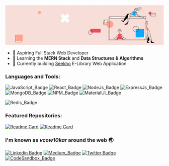 <img src = "/src/gifs/header.gif"/>

- 🎯 Aspiring Full Stack Web Developer
- 🌱 Learning the **MERN Stack** and **Data Structures & Algorithms**
- :bow_and_arrow: Currently building [Seekho](https://github.com/vcow10kar/seekho-project) E-Library Web Application


### Languages and Tools:
![JavaScript_Badge](https://img.shields.io/badge/JavaScript-323330?style=for-the-badge&logo=javascript&logoColor=F7DF1E)
![React_Badge](https://img.shields.io/badge/React-20232A?style=for-the-badge&logo=react&logoColor=61DAFB)
![NodeJs_Badge](https://img.shields.io/badge/Node.js-339933?style=for-the-badge&logo=nodedotjs&logoColor=white)
![ExpressJs_Badge](https://img.shields.io/badge/Express.js-000000?style=for-the-badge&logo=express&logoColor=white)
![MongoDB_Badge](https://img.shields.io/badge/MongoDB-4EA94B?style=for-the-badge&logo=mongodb&logoColor=white)
![NPM_Badge](https://img.shields.io/badge/npm-CB3837?style=for-the-badge&logo=npm&logoColor=white)
![MaterialUI_Badge](https://img.shields.io/badge/Material--UI-0081CB?style=for-the-badge&logo=material-ui&logoColor=white)
<!-- ![TailwindCSS_Badge](https://img.shields.io/badge/Tailwind_CSS-38B2AC?style=for-the-badge&logo=tailwind-css&logoColor=white) -->
<!-- ![StyledComponents_Badge](https://img.shields.io/badge/styled--components-DB7093?style=for-the-badge&logo=styled-components&logoColor=white) -->
![Redis_Badge](https://img.shields.io/badge/redis-%23DD0031.svg?&style=for-the-badge&logo=redis&logoColor=white)

### Featured Repositories:
[![Readme Card](https://github-readme-stats.vercel.app/api/pin/?username=vcow10kar&repo=seekho-project&theme=github_dark&hide_border=false&show_owner=true)](https://github.com/vcow10kar/seekho-project) 
[![Readme Card](https://github-readme-stats.vercel.app/api/pin/?username=akhilsdeportfolio&repo=construct_week_2&theme=github_dark&hide_border=false&show_owner=true)](https://github.com/akhilsdeportfolio/construct_week_2)

<!-- ### GitHub Stats:
![stats](https://github-readme-streak-stats.herokuapp.com/?user=vcow10kar&theme=tokyonight_duo&hide_border=true&bg_color=0D1117") -->

### I'm known as _vcow10kar_ around the web 🌏
[![Linkedin Badge](https://img.shields.io/badge/LinkedIn-0077B5?style=for-the-badge&logo=linkedin&logoColor=white)](https://www.linkedin.com/in/vaishnavi-kawthankar/)
[![Medium_Badge](https://img.shields.io/badge/Medium-12100E?style=for-the-badge&logo=medium&logoColor=white)](https://medium.com/@vcow10kar) 
[![Twitter Badge](https://img.shields.io/badge/Twitter-1DA1F2?style=for-the-badge&logo=twitter&logoColor=white)](https://twitter.com/vcow10kar) 
[![CodeSandbox_Badge](https://img.shields.io/badge/Codesandbox-000000?style=for-the-badge&logo=CodeSandbox&logoColor=white)](https://codesandbox.io/u/vcow10kar)

